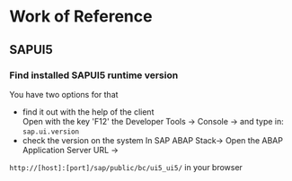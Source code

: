 
# Work of Reference
## SAPUI5
### Find installed SAPUI5 runtime version
You have two options for that
* find it out with the help of the client  
Open with the key 'F12' the Developer Tools -> Console -> and type in: `sap.ui.version`
* check the version on the system
In SAP ABAP Stack-> Open the ABAP Application Server URL -> 

`http://[host]:[port]/sap/public/bc/ui5_ui5/` in your browser
